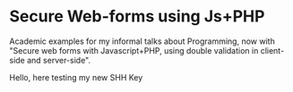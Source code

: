 Secure Web-forms using Js+PHP
=============

Academic examples for my informal talks about Programming, now with "Secure web forms with Javascript+PHP, using double validation in client-side and server-side".

Hello, here testing my new SHH Key
